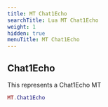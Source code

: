 ```yaml
---
title: MT Chat1Echo
searchTitle: Lua MT Chat1Echo
weight: 1
hidden: true
menuTitle: MT Chat1Echo
---
```

## Chat1Echo

This represents a Chat1Echo MT
```lua
MT.Chat1Echo
```